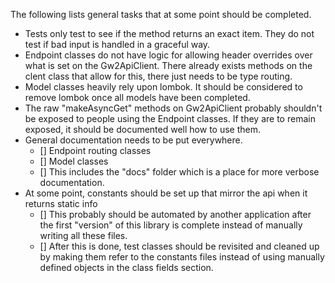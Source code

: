 The following lists general tasks that at some point should be completed.

- Tests only test to see if the method returns an exact item. They do not test if bad input is handled in a graceful way.
- Endpoint classes do not have logic for allowing header overrides over what is set on the Gw2ApiClient. There already exists methods on the clent class that allow for this, there just needs to be type routing.
- Model classes heavily rely upon lombok. It should be considered to remove lombok once all models have been completed.
- The raw "makeAsyncGet" methods on Gw2ApiClient probably shouldn't be exposed to people using the Endpoint classes. If they are to remain exposed, it should be documented well how to use them.
- General documentation needs to be put everywhere.
  - [] Endpoint routing classes
  - [] Model classes
  - [] This includes the "docs" folder which is a place for more verbose documentation.
- At some point, constants should be set up that mirror the api when it returns static info
  - [] This probably should be automated by another application after the first "version" of this library is complete instead of manually writing all these files.
  - [] After this is done, test classes should be revisited and cleaned up by making them refer to the constants files instead of using manually defined objects in the class fields section.
